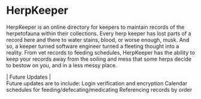 # HerpKeeper
HerpKeeper is an online directory for keepers to maintain records of the herpetofauna within their collections. Every herp keeper has lost parts of a record here and there to water stains, blood, or worse enough, musk. And so, a keeper turned software engineer turned a fleeting thought into a reality. From vet records to feeding schedules, HerpKeeper has the ability to keep your records away from the soiling and mess that some herps decide to bestow on you, and in a less messy place.

| Future Updates | <br/>
Future updates are to include:
Login verification and encryption
Calendar schedules for feeding/defecating/medicating
Referencing records by order
